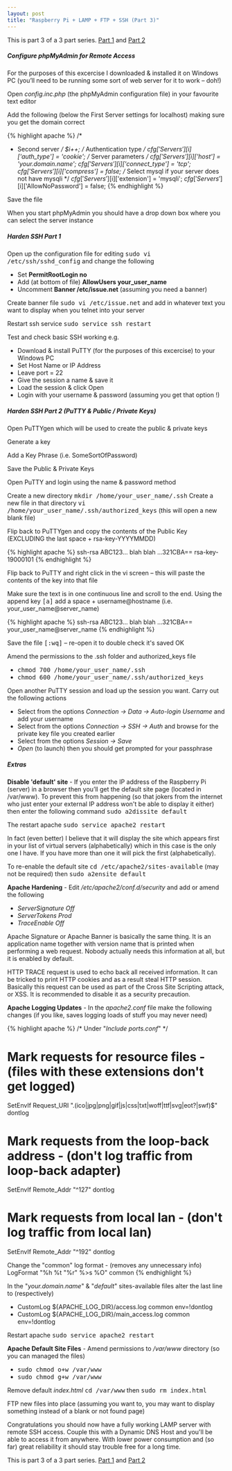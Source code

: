```yaml
---
layout: post
title: "Raspberry Pi + LAMP + FTP + SSH (Part 3)"
---
```


This is part 3 of a 3 part series. [Part 1](http://moam.github.io/2013/06/04/raspberry-pi-lamp-pt1.html) and 
[Part 2](http://moam.github.io/2013/06/04/raspberry-pi-lamp-pt2.html)

##### Configure phpMyAdmin for Remote Access 

For the purposes of this excercise I downloaded & installed it on Windows PC (you’ll need to be running some sort of web server for it to work – doh!)

Open *config.inc.php* (the phpMyAdmin configuration file) in your favourite text editor

Add the following (below the First Server settings for localhost) making sure you get the domain correct

{% highlight apache %}
/*
 * Second server
 */
$i++;
/* Authentication type */
$cfg['Servers'][$i]['auth_type'] = 'cookie';
/* Server parameters */
$cfg['Servers'][$i]['host'] = 'your.domain.name';
$cfg['Servers'][$i]['connect_type'] = 'tcp';
$cfg['Servers'][$i]['compress'] = false;
/* Select mysql if your server does not have mysqli */
$cfg['Servers'][$i]['extension'] = 'mysqli';
$cfg['Servers'][$i]['AllowNoPassword'] = false;
{% endhighlight %}

Save the file

When you start phpMyAdmin you should have a drop down box where you can select the server instance

##### Harden SSH Part 1

Open up the configuration file for editing <kbd>sudo vi /etc/ssh/sshd_config</kbd> and change the following

* Set **PermitRootLogin no**
* Add (at bottom of file) **AllowUsers your_user_name**
* Uncomment **Banner /etc/issue.net** (assuming you need a banner)

Create banner file <kbd>sudo vi /etc/issue.net</kbd> and add in whatever text you want to display when you telnet into your server

Restart ssh service <kbd>sudo service ssh restart</kbd>

Test and check basic SSH working e.g.

* Download & install PuTTY (for the purposes of this excercise) to your Windows PC
* Set Host Name or IP Address
* Leave port = 22
* Give the session a name & save it
* Load the session & click Open
* Login with your username & password (assuming you get that option !)

##### Harden SSH Part 2 (PuTTY & Public / Private Keys)

Open PuTTYgen which will be used to create the public & private keys

Generate a key

Add a Key Phrase (i.e. SomeSortOfPassword)

Save the Public & Private Keys

Open PuTTY and login using the name & password method

Create a new directory <kbd>mkdir /home/your_user_name/.ssh</kbd>
Create a new file in that directory <kbd>vi /home/your_user_name/.ssh/authorized_keys</kbd> (this will open a new blank file)

Flip back to PuTTYgen and copy the contents of the Public Key (EXCLUDING the last space + rsa-key-YYYYMMDD)

{% highlight apache %}
ssh-rsa ABC123... blah blah ...321CBA== rsa-key-19000101
{% endhighlight %}

Flip back to PuTTY and right click in the vi screen – this will paste the contents of the key into that file

Make sure the text is in one continuous line and scroll to the end. Using the append key <kbd>[a]</kbd> add a space + username@hostname 
(i.e. your_user_name@server_name)

{% highlight apache %}
ssh-rsa ABC123... blah blah ...321CBA== your_user_name@server_name
{% endhighlight %}

Save the file <kbd>[:wq]</kbd> – re-open it to double check it's saved OK

Amend the permissions to the .ssh folder and authorized_keys file

* <kbd>chmod 700 /home/your_user_name/.ssh</kbd>
* <kbd>chmod 600 /home/your_user_name/.ssh/authorized_keys</kbd>

Open another PuTTY session and load up the session you want. Carry out the following actions

* Select from the options *Connection -> Data -> Auto-login Username* and add your username
* Select from the options *Connection -> SSH -> Auth* and browse for the private key file you created earlier
* Select from the options *Session -> Save*
* *Open* (to launch) then you should get prompted for your passphrase

##### Extras

**Disable 'default' site** - If you enter the IP address of the Raspberry Pi (server) in a browser then you’ll get the default site page 
(located in /var/www). To prevent this from happening (so that jokers from the internet who just enter your external IP address won't be able to 
display it either) then enter the following command <kbd>sudo a2dissite default</kbd>

The restart apache <kbd>sudo service apache2 restart</kbd>

In fact (even better) I believe that it will display the site which appears first in your list of virtual servers (alphabetically) which in this case 
is the only one I have. If you have more than one it will pick the first (alphabetically).

To re-enable the default site <kbd>cd /etc/apache2/sites-available</kbd> (may not be required) then <kbd>sudo a2ensite default</kbd>

**Apache Hardening** - Edit */etc/apache2/conf.d/security* and add or amend the following

* *ServerSignature Off*
* *ServerTokens Prod*
* *TraceEnable Off*

Apache Signature or Apache Banner is basically the same thing. It is an application name together with version name that is printed when performing a 
web request. Nobody actually needs this information at all, but it is enabled by default.

HTTP TRACE request is used to echo back all received information. It can be tricked to print HTTP cookies and as a result steal HTTP session. 
Basically this request can be used as part of the Cross Site Scripting attack, or XSS. It is recommended to disable it as a security precaution.

**Apache Logging Updates** - In the *apache2.conf* file make the following changes (if you like, saves logging loads of stuff you may never need)

{% highlight apache %}
/* Under "*Include ports.conf*" */
# Mark requests for resource files - (files with these extensions don't get logged)
SetEnvIf Request_URI ".(ico|jpg|png|gif|js|css|txt|woff|ttf|svg|eot?|swf)$" dontlog

# Mark requests from the loop-back address - (don't log traffic from loop-back adapter)
SetEnvIf Remote_Addr "^127" dontlog
# Mark requests from local lan - (don't log traffic from local lan)
SetEnvIf Remote_Addr "^192" dontlog

Change the "common" log format - (removes any unnecessary info)
LogFormat "%h %t \"%r\" %>s %O" common
{% endhighlight %}

In the "*your.domain.name*" & "*default*" sites-available files alter the last line to (respectively)

* CustomLog ${APACHE_LOG_DIR}/access.log common env=!dontlog
* CustomLog ${APACHE_LOG_DIR}/main_access.log common env=!dontlog

Restart apache <kbd>sudo service apache2 restart</kbd>

**Apache Default Site Files** - Amend permissions to */var/www* directory (so you can managed the files)

* <kbd>sudo chmod o+w /var/www</kbd>
* <kbd>sudo chmod g+w /var/www</kbd>

Remove default *index.html* <kbd>cd /var/www</kbd> then <kbd>sudo rm index.html</kbd>

FTP new files into place (assuming you want to, you may want to display something instead of a blank or not found page)

Congratulations you should now have a fully working LAMP server with remote SSH access. Couple this with a Dynamic DNS Host and you'll be able to access 
it from anywhere. With lower power consumption and (so far) great reliability it should stay trouble free for a long time.

This is part 3 of a 3 part series. [Part 1](http://moam.github.io/2013/06/04/raspberry-pi-lamp-pt1.html) and 
[Part 2](http://moam.github.io/2013/06/04/raspberry-pi-lamp-pt2.html)